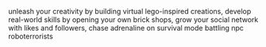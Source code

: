 unleash your creativity by building virtual lego-inspired creations, develop real-world skills by opening your own brick shops, grow your social network with likes and followers, chase adrenaline on survival mode battling npc roboterrorists  
